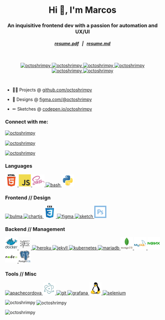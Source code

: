 <h1 align="center" id="resume">Hi 👋, I'm Marcos</h1>
<h3 align="center">An inquisitive frontend dev with a passion for automation and UX/UI</h3>
<h5 align="center"><a href="./Marcos Jones.pdf">resume.pdf</a>&nbsp;&nbsp;&nbsp;|&nbsp;&nbsp;&nbsp;<a href="./resume.md">resume.md</a></h5>

<br>

<p align="center">
  <span>
    <a href="https://github.com/ryo-ma/github-profile-trophy">
      <img
        src="https://github-profile-trophy.vercel.app/?username=octoshrimpy&title=MultiLanguage&theme=nord&no-frame=true&column=1"
        alt="octoshrimpy"
      />
    </a>
  </span>
  <span>
    <a href="https://github.com/ryo-ma/github-profile-trophy">
      <img
        src="https://github-profile-trophy.vercel.app/?username=octoshrimpy&title=Commit&theme=nord&no-frame=true&column=1"
        alt="octoshrimpy"
      />
    </a>
  </span>
  <span>
    <a href="https://github.com/ryo-ma/github-profile-trophy">
      <img
        src="https://github-profile-trophy.vercel.app/?username=octoshrimpy&title=Repositories&theme=nord&no-frame=true&column=1"
        alt="octoshrimpy"
      />
    </a>
  </span>
  <span>
    <a href="https://github.com/ryo-ma/github-profile-trophy">
      <img
        src="https://github-profile-trophy.vercel.app/?username=octoshrimpy&title=Stars&theme=nord&no-frame=true&column=1"
        alt="octoshrimpy"
      />
    </a>
  </span>
  <span>
    <a href="https://github.com/ryo-ma/github-profile-trophy">
      <img
        src="https://github-profile-trophy.vercel.app/?username=octoshrimpy&title=Followers&theme=nord&no-frame=true&column=1"
        alt="octoshrimpy"
      />
    </a>
  </span>
  <span>
    <a href="https://github.com/ryo-ma/github-profile-trophy">
      <img
        src="https://github-profile-trophy.vercel.app/?username=octoshrimpy&title=Issues&theme=nord&no-frame=true&column=1"
        alt="octoshrimpy"
      />
    </a>
  </span>
</p>

<br>

<!--
- 🔭 I’m currently working on 
  - [`Forge`](https://github.com/octoshrimpy/chromaforge) - a no-prep tabletop RPG, in [markdown](https://www.markdownguide.org/getting-started/)
  - [`Dorfs`](https://github.com/octoshrimpy/dorfs) - a colony sim meets resource management, in [Phaser](https://phaser.io/)
  - [`Zen32`](https://github.com/octoshrimpy/tiles) - a drag and drop tile merge game akin to 2048, in [vanilla-js](http://vanilla-js.com)
  - [`Lull `](https://github.com/octoshrimpy/lull) - a FLOSS native app for offline background noise
-->
<!-- - 👯 I’m looking to collaborate on **anything you might need help with!** -->

- 👨‍💻 Projects @ [github.com/octoshrimpy](https://github.com/octoshrimpy)

- 🎨 Designs @ [figma.com/@octoshrimpy](https://figma.com/@octoshrimpy)

- ✏ Sketches @ [codepen.io/octoshrimpy](https://codepen.io/octoshrimpy)
<!-- 
- 💬 Ask me about **(S)CSS, HTML, Bulma, web scraping or designing games** -->

<h3 align="left">Connect with me:</h3>
<p align="left">
<a href="https://codepen.io/octoshrimpy" target="blank"><img align="center" src="https://raw.githubusercontent.com/rahuldkjain/github-profile-readme-generator/master/src/images/icons/Social/codepen.svg" alt="octoshrimpy" height="30" width="40" /></a>

<!-- 
<a href="https://dev.to/octoshrimpy" target="blank"><img align="center" src="https://raw.githubusercontent.com/rahuldkjain/github-profile-readme-generator/master/src/images/icons/Social/devto.svg" alt="octoshrimpy" height="30" width="40" /></a>
-->
  
<a href="https://twitter.com/octoshrimpy" target="blank"><img align="center" src="https://raw.githubusercontent.com/rahuldkjain/github-profile-readme-generator/master/src/images/icons/Social/twitter.svg" alt="octoshrimpy" height="30" width="40" /></a>

<a href="https://linkedin.com/in/octoshrimpy" target="blank"><img align="center" src="https://raw.githubusercontent.com/rahuldkjain/github-profile-readme-generator/master/src/images/icons/Social/linked-in-alt.svg" alt="octoshrimpy" height="30" width="40" /></a>
</p>







<h3 align="left">Languages</h3>
<p align="left">
  </a>
  <a href="https://www.w3.org/html/" target="_blank" rel="noreferrer">
    <img
      src="https://raw.githubusercontent.com/devicons/devicon/master/icons/html5/html5-original-wordmark.svg"
      alt="html5"
      width="40"
      height="40"
    />
  </a>
  <a
    href="https://developer.mozilla.org/en-US/docs/Web/JavaScript"
    target="_blank"
    rel="noreferrer"
  >
    <img
      src="https://raw.githubusercontent.com/devicons/devicon/master/icons/javascript/javascript-original.svg"
      alt="javascript"
      width="40"
      height="40"
    />
  </a>
  <a href="https://sass-lang.com" target="_blank" rel="noreferrer">
    <img
      src="https://raw.githubusercontent.com/devicons/devicon/master/icons/sass/sass-original.svg"
      alt="sass"
      width="40"
      height="40"
    />
  </a>
  <a href="https://www.gnu.org/software/bash/" target="_blank" rel="noreferrer">
    <img
      src="https://www.vectorlogo.zone/logos/gnu_bash/gnu_bash-icon.svg"
      alt="bash"
      width="40"
      height="40"
    />
  </a>
  <a href="https://www.python.org" target="_blank" rel="noreferrer">
    <img
      src="https://raw.githubusercontent.com/devicons/devicon/master/icons/python/python-original.svg"
      alt="python"
      width="40"
      height="40"
    />
  </a>

</p>



<h3 align="left">Frontend // Design</h3>
<p align="left">
  <a href="https://bulma.io/" target="_blank" rel="noreferrer">
    <img
      src="https://raw.githubusercontent.com/gilbarbara/logos/804dc257b59e144eaca5bc6ffd16949752c6f789/logos/bulma.svg"
      alt="bulma"
      width="40"
      height="40"
    />
  </a>
  <a href="https://www.chartjs.org" target="_blank" rel="noreferrer">
    <img src="https://www.chartjs.org/media/logo-title.svg" alt="chartjs" width="40" height="40" />
  </a>
  <a href="https://www.w3schools.com/css/" target="_blank" rel="noreferrer">
    <img
      src="https://raw.githubusercontent.com/devicons/devicon/master/icons/css3/css3-original-wordmark.svg"
      alt="css3"
      width="40"
      height="40"
    />
  </a>
  <a href="https://www.figma.com/" target="_blank" rel="noreferrer">
    <img
      src="https://www.vectorlogo.zone/logos/figma/figma-icon.svg"
      alt="figma"
      width="40"
      height="40"
    />
  <a href="https://www.sketch.com/" target="_blank" rel="noreferrer">
    <img
      src="https://www.vectorlogo.zone/logos/sketchapp/sketchapp-icon.svg"
      alt="sketch"
      width="40"
      height="40"
    />
  </a>
  <a href="https://www.photoshop.com/en" target="_blank" rel="noreferrer">
    <img
      src="https://raw.githubusercontent.com/devicons/devicon/master/icons/photoshop/photoshop-line.svg"
      alt="photoshop"
      width="40"
      height="40"
    />
  </a>

</p>



<h3 align="left">Backend // Management</h3>
<p align="left">
  <a href="https://www.docker.com/" target="_blank" rel="noreferrer">
    <img
      src="https://raw.githubusercontent.com/devicons/devicon/master/icons/docker/docker-original-wordmark.svg"
      alt="docker"
      width="40"
      height="40"
    />
  </a>
  <a href="https://expressjs.com" target="_blank" rel="noreferrer">
    <img
      src="https://raw.githubusercontent.com/CalArcher/icons/main/express/expressLogo.svg"
      alt="express"
      width="40"
      height="40"
    />
  </a>
  <a href="https://heroku.com" target="_blank" rel="noreferrer">
    <img
      src="https://www.vectorlogo.zone/logos/heroku/heroku-icon.svg"
      alt="heroku"
      width="40"
      height="40"
    />
  </a>
  <a href="https://jekyllrb.com/" target="_blank" rel="noreferrer">
    <img
      src="https://www.vectorlogo.zone/logos/jekyllrb/jekyllrb-icon.svg"
      alt="jekyll"
      width="40"
      height="40"
    />
  </a>
  <a href="https://kubernetes.io" target="_blank" rel="noreferrer">
    <img
      src="https://www.vectorlogo.zone/logos/kubernetes/kubernetes-icon.svg"
      alt="kubernetes"
      width="40"
      height="40"
    />
  </a>
  <a href="https://mariadb.org/" target="_blank" rel="noreferrer">
    <img
      src="https://www.vectorlogo.zone/logos/mariadb/mariadb-icon.svg"
      alt="mariadb"
      width="40"
      height="40"
    />
  </a>
  <a href="https://www.mongodb.com/" target="_blank" rel="noreferrer">
    <img
      src="https://raw.githubusercontent.com/devicons/devicon/master/icons/mongodb/mongodb-original-wordmark.svg"
      alt="mongodb"
      width="40"
      height="40"
    />
  </a>
  <a href="https://www.mysql.com/" target="_blank" rel="noreferrer">
    <img
      src="https://raw.githubusercontent.com/devicons/devicon/master/icons/mysql/mysql-original-wordmark.svg"
      alt="mysql"
      width="40"
      height="40"
    />
  </a>
  <a href="https://www.nginx.com" target="_blank" rel="noreferrer">
    <img
      src="https://raw.githubusercontent.com/devicons/devicon/master/icons/nginx/nginx-original.svg"
      alt="nginx"
      width="40"
      height="40"
    />
  </a>
  <a href="https://nodejs.org" target="_blank" rel="noreferrer">
    <img
      src="https://raw.githubusercontent.com/devicons/devicon/master/icons/nodejs/nodejs-original-wordmark.svg"
      alt="nodejs"
      width="40"
      height="40"
    />
  </a>
  <a href="https://www.postgresql.org" target="_blank" rel="noreferrer">
    <img
      src="https://raw.githubusercontent.com/devicons/devicon/master/icons/postgresql/postgresql-original-wordmark.svg"
      alt="postgresql"
      width="40"
      height="40"
    />
  </a>

</p>



<h3 align="left">Tools // Misc</h3>
<p align="left">
  <a href="https://cordova.apache.org/" target="_blank" rel="noreferrer">
    <img
      src="https://www.vectorlogo.zone/logos/apache_cordova/apache_cordova-icon.svg"
      alt="apachecordova"
      width="40"
      height="40"
    />
  </a>
  <a href="https://www.electronjs.org" target="_blank" rel="noreferrer">
    <img
      src="https://raw.githubusercontent.com/devicons/devicon/master/icons/electron/electron-original.svg"
      alt="electron"
      width="40"
      height="40"
    />
  </a>
  <a href="https://git-scm.com/" target="_blank" rel="noreferrer">
    <img
      src="https://www.vectorlogo.zone/logos/git-scm/git-scm-icon.svg"
      alt="git"
      width="40"
      height="40"
    />
  </a>
  <a href="https://grafana.com" target="_blank" rel="noreferrer">
    <img
      src="https://www.vectorlogo.zone/logos/grafana/grafana-icon.svg"
      alt="grafana"
      width="40"
      height="40"
    />
  </a>
  <a href="https://www.linux.org/" target="_blank" rel="noreferrer">
    <img
      src="https://raw.githubusercontent.com/devicons/devicon/master/icons/linux/linux-original.svg"
      alt="linux"
      width="40"
      height="40"
    />
  </a>
  <a href="https://www.selenium.dev" target="_blank" rel="noreferrer">
    <img
      src="https://raw.githubusercontent.com/detain/svg-logos/780f25886640cef088af994181646db2f6b1a3f8/svg/selenium-logo.svg"
      alt="selenium"
      width="40"
      height="40"
    />
  </a>

</p>

<p><img align="left" src="https://github-readme-stats.vercel.app/api/top-langs?username=octoshrimpy&show_icons=true&locale=en&layout=compact" alt="octoshrimpy" /></p>

<p>&nbsp;<img align="center" src="https://github-readme-stats.vercel.app/api?username=octoshrimpy&show_icons=true&locale=en" alt="octoshrimpy" /></p>


<p align="left"> <img src="https://komarev.com/ghpvc/?username=octoshrimpy&label=Profile%20views&color=0e75b6&style=flat" alt="octoshrimpy" /> </p>

